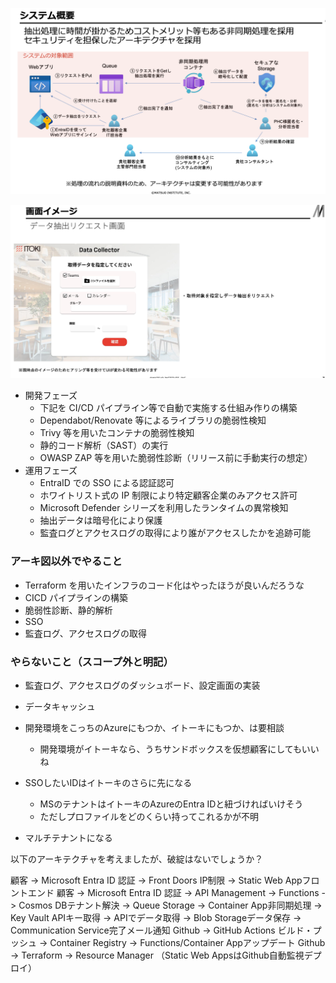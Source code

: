 ![alt text](image.png)

![alt text](image-1.png)


- 開発フェーズ
  - 下記を CI/CD パイプライン等で自動で実施する仕組み作りの構築
  - Dependabot/Renovate 等によるライブラリの脆弱性検知
  - Trivy 等を用いたコンテナの脆弱性検知
  - 静的コード解析（SAST）の実行
  - OWASP ZAP 等を用いた脆弱性診断（リリース前に手動実行の想定）
- 運用フェーズ
  - EntraID での SSO による認証認可
  - ホワイトリスト式の IP 制限により特定顧客企業のみアクセス許可
  - Microsoft Defender シリーズを利用したランタイムの異常検知
  - 抽出データは暗号化により保護
  - 監査ログとアクセスログの取得により誰がアクセスしたかを追跡可能

### アーキ図以外でやること

- Terraform を用いたインフラのコード化はやったほうが良いんだろうな
- CICD パイプラインの構築
- 脆弱性診断、静的解析
- SSO
- 監査ログ、アクセスログの取得

### やらないこと（スコープ外と明記）

- 監査ログ、アクセスログのダッシュボード、設定画面の実装
- データキャッシュ



- 開発環境をこっちのAzureにもつか、イトーキにもつか、は要相談
  - 開発環境がイトーキなら、うちサンドボックスを仮想顧客にしてもいいね
- SSOしたいIDはイトーキのさらに先になる
  - MSのテナントはイトーキのAzureのEntra IDと紐づければいけそう
  - ただしプロファイルをどのくらい持ってこれるかが不明
- マルチテナントになる











以下のアーキテクチャを考えましたが、破綻はないでしょうか？

顧客 -> Microsoft Entra ID 認証 -> Front Doors IP制限 -> Static Web Appフロントエンド
顧客 -> Microsoft Entra ID 認証 -> API Management -> Functions -> Cosmos DBテナント解決 -> Queue Storage -> Container App非同期処理 -> Key Vault APIキー取得 -> APIでデータ取得 -> Blob Storageデータ保存 -> Communication Service完了メール通知
Github -> GitHub Actions ビルド・プッシュ -> Container Registry -> Functions/Container Appアップデート
Github -> Terraform -> Resource Manager
（Static Web AppsはGithub自動監視デプロイ）